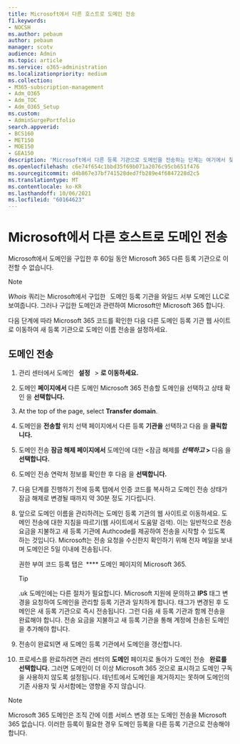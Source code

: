 ```yaml
---
title: Microsoft에서 다른 호스트로 도메인 전송
f1.keywords:
- NOCSH
ms.author: pebaum
author: pebaum
manager: scotv
audience: Admin
ms.topic: article
ms.service: o365-administration
ms.localizationpriority: medium
ms.collection:
- M365-subscription-management
- Adm_O365
- Adm_TOC
- Adm_O365_Setup
ms.custom:
- AdminSurgePortfolio
search.appverid:
- BCS160
- MET150
- MOE150
- GEA150
description: 'Microsoft에서 다른 등록 기관으로 도메인을 전송하는 단계는 여기에서 찾아야 합니다. '
ms.openlocfilehash: c6e74f654c1bbd35f69b071a2076c95cb651f476
ms.sourcegitcommit: d4b867e37bf741528ded7fb289e4f6847228d2c5
ms.translationtype: MT
ms.contentlocale: ko-KR
ms.lasthandoff: 10/06/2021
ms.locfileid: "60164623"
---
```

# <a name="transfer-a-domain-from-microsoft-to-another-host"></a>Microsoft에서 다른 호스트로 도메인 전송

Microsoft에서 도메인을 구입한 후 60일 동안 Microsoft 365 다른 등록 기관으로 이전할 수 없습니다.

> [!NOTE]
> _Whois_ 쿼리는 Microsoft에서 구입한   도메인 등록 기관을 와일드 서부 도메인 LLC로 보여줍니다. 그러나 구입한 도메인과 관련하여 Microsoft만 Microsoft 365 합니다.

다음 단계에 따라 Microsoft 365 코드를 확인한 다음 다른 도메인 등록 기관 웹 사이트로 이동하여 새 등록 기관으로 도메인 이름 전송을 설정하세요.

## <a name="transfer-a-domain"></a>도메인 전송

1. 관리 센터에서 도메인   **설정**   >  **로 이동하세요.**

2. 도메인 **페이지에서** 다른 도메인 Microsoft 365 전송할 도메인을 선택하고 상태 확인 을 **선택합니다.**

3. At the top of the page, select **Transfer domain**.

4. 도메인을 **전송할** 위치 선택 페이지에서 다른 등록 **기관을** 선택하고 다음 을 **클릭합니다.**

5. 도메인 전송 **잠금 해제 페이지에서** 도메인에 대한 <잠금 해제를 **_선택하고_ >** 다음 을 **선택합니다.**

6. 도메인 전송 연락처 정보를 확인한 후 다음 을 **선택합니다.**

7. 다음 단계를 진행하기 전에 등록 탭에서 인증 코드를 복사하고 도메인 전송  상태가 잠금 해제로 변경될 때까지 약 30분 정도 기다립니다. 

8. 앞으로 도메인 이름을 관리하려는 도메인 등록 기관의 웹 사이트로 이동하세요. 도메인 전송에 대한 지침을 따르기(웹 사이트에서 도움말 검색). 이는 일반적으로 전송 요금을 지불하고 새 등록 기관에 Authcode를 제공하여 전송을 시작할 수 있도록 하는 것입니다. Microsoft는 전송 요청을 수신한지 확인하기 위해 전자 메일을 보내며 도메인은 5일 이내에 전송됩니다.

    권한 부여 코드  등록 탭은  **** 도메인 페이지의 Microsoft 365.
    
    > [!TIP]
    > .uk 도메인에는 다른 절차가 필요합니다. Microsoft 지원에 문의하고 **IPS** 태그 변경을 요청하여 도메인을 관리할 등록 기관과 일치하게 합니다. 태그가 변경된 후 도메인은 새 등록 기관으로 즉시 전송됩니다. 그런 다음 새 등록 기관과 함께 전송을 완료해야 합니다. 전송 요금을 지불하고 새 등록 기관을 통해 계정에 전송된 도메인을 추가해야 합니다.

9. 전송이 완료되면 새 도메인 등록 기관에서 도메인을 갱신합니다.

10. 프로세스를 완료하려면 관리 센터의 **도메인** 페이지로 돌아가 도메인 전송   **완료를 선택합니다.** 그러면 도메인이 더 이상 Microsoft 365 것으로 표시하고 도메인 구독을 사용하지 않도록 설정됩니다. 테넌트에서 도메인을 제거하지는 못하며 도메인의 기존 사용자 및 사서함에는 영향을 주지 않습니다.

> [!NOTE]
> Microsoft 365 도메인은 조직 간에 이름 서비스 변경 또는 도메인 전송을 Microsoft 365 없습니다. 이러한 등록이 필요한 경우 도메인 등록을 다른 등록 기관으로 전송해야 합니다.

